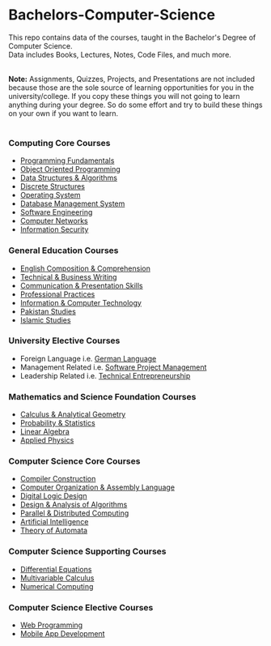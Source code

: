 # Bachelors-Computer-Science
This repo contains data of the courses, taught in the Bachelor's Degree of Computer Science. <br>
Data includes Books, Lectures, Notes, Code Files, and much more. <br><br>

**Note:** Assignments, Quizzes, Projects, and Presentations are not included because those are the sole source of learning opportunities for you in the university/college. If you copy these things you will not going to learn anything during your degree. So do some effort and try to build these things on your own if you want to learn.
<br><br>

### Computing Core Courses
* [Programming Fundamentals](https://github.com/humairshoukat/Bachelors-Computer-Science/tree/main/Programming%20Fundamentals)
* [Object Oriented Programming](https://github.com/humairshoukat/Bachelors-Computer-Science/tree/main/Object-Oriented-Programming)
* [Data Structures & Algorithms](https://github.com/humairshoukat/Bachelors-Computer-Science/tree/main/Data-Structure-Algorithms)
* [Discrete Structures](https://github.com/humairshoukatBachelors-Computer-Science/tree/main/Discrete-Structures)
* [Operating System](https://github.com/humairshoukat/Bachelors-Computer-Science/tree/main/Operating-System)
* [Database Management System](https://github.com/humairshoukat/Bachelors-Computer-Science/tree/main/Database-Systems)
* [Software Engineering](https://github.com/humairshoukat/Bachelors-Computer-Science/tree/main/Software%20Engineering)
* [Computer Networks](https://github.com/humairshoukat/Bachelors-Computer-Science/tree/main/Computer-Networks)
* [Information Security](https://github.com/humairshoukat/Bachelors-Computer-Science/tree/main/Information%20Security)

### General Education Courses
* [English Composition & Comprehension](https://github.com/humairshoukat/BS-ComputerScience-SoftwareEngineering-IT/tree/main/English%20Comprehension)
* [Technical & Business Writing](https://github.com/humairshoukat/BS-ComputerScience-SoftwareEngineering-IT/tree/main/Technical%20Business%20Writing)
* [Communication & Presentation Skills](https://github.com/humairshoukat/BS-ComputerScience-SoftwareEngineering-IT/tree/main/Communication%20%26%20Presentation%20skills)
* [Professional Practices](https://github.com/humairshoukat/Bachelors-Computer-Science/tree/main/Professional%20Practices)
* [Information & Computer Technology](https://github.com/humairshoukat/Bachelors-Computer-Science/tree/main/Information%26Computer-Technology)
* [Pakistan Studies](https://github.com/humairshoukat/Bachelors-Computer-Science/tree/main/Pakistan%20Studies)
* [Islamic Studies](https://github.com/humairshoukat/Bachelors-Computer-Science/tree/main/Islamic%20Studies)
 
### University Elective Courses
* Foreign Language i.e. [German Language](https://github.com/humairshoukat/Bachelors-Computer-Science/tree/main/German%20Language)
* Management Related i.e. [Software Project Management](https://github.com/humairshoukat/Bachelors-Computer-Science/tree/main/Software%20Project%20Management)
* Leadership Related i.e. [Technical Entrepreneurship](https://github.com/humairshoukat/Bachelors-Computer-Science/tree/main/Technical%20Enterprenuership)

### Mathematics and Science Foundation Courses
* [Calculus & Analytical Geometry](https://github.com/humairshoukat/Bachelors-Computer-Science/tree/main/Calculus%20%26%20Analytical%20Geometry) 
* [Probability & Statistics](https://github.com/humairshoukat/Bachelors-Computer-Science/tree/main/Statistics%20%26%20Probability)
* [Linear Algebra](https://github.com/humairshoukat/Bachelors-Computer-Science/tree/main/Linear%20Algebra)
* [Applied Physics](https://github.com/humairshoukat/Bachelors-Computer-Science/tree/main/Applied%20Physics)

### Computer Science Core Courses
* [Compiler Construction](https://github.com/humairshoukat/Bachelors-Computer-Science/tree/main/Compiler%20Construction)
* [Computer Organization & Assembly Language](https://github.com/humairshoukat/Bachelors-Computer-Science/tree/main/Computer%20Organization%20%26%20Assembly%20Language)
* [Digital Logic Design](https://github.com/humairshoukat/Bachelors-Computer-Science/tree/main/Digital%20Logic%20Design)
* [Design & Analysis of Algorithms](https://github.com/humairshoukat/Bachelors-Computer-Science/tree/main/Data%20Structure%20Algorithms) 
* [Parallel & Distributed Computing](https://github.com/humairshoukat/Bachelors-Computer-Science/tree/main/Parallel%20%26%20Distributed%20Computing%20)
* [Artificial Intelligence](https://github.com/humairshoukat/Bachelors-Computer-Science/tree/main/Artificial%20Intelligence)
* [Theory of Automata](https://github.com/humairshoukat/Bachelors-Computer-Science/tree/main/Automata%20Theory)

### Computer Science Supporting Courses
* [Differential Equations](https://github.com/humairshoukat/Bachelors-Computer-Science/tree/main/Differential%20Equations)
* [Multivariable Calculus](https://github.com/humairshoukat/Bachelors-Computer-Science/tree/main/Multivariable%20Calculas)
* [Numerical Computing](https://github.com/humairshoukat/Bachelors-Computer-Science/tree/main/Numerical%20Computing)

### Computer Science Elective Courses
* [Web Programming](https://github.com/humairshoukat/Bachelors-Computer-Science/tree/main/Web%20Programming)
* [Mobile App Development](https://github.com/humairshoukat/Bachelors-Computer-Science/tree/main/Mobile%20App%20Development)
